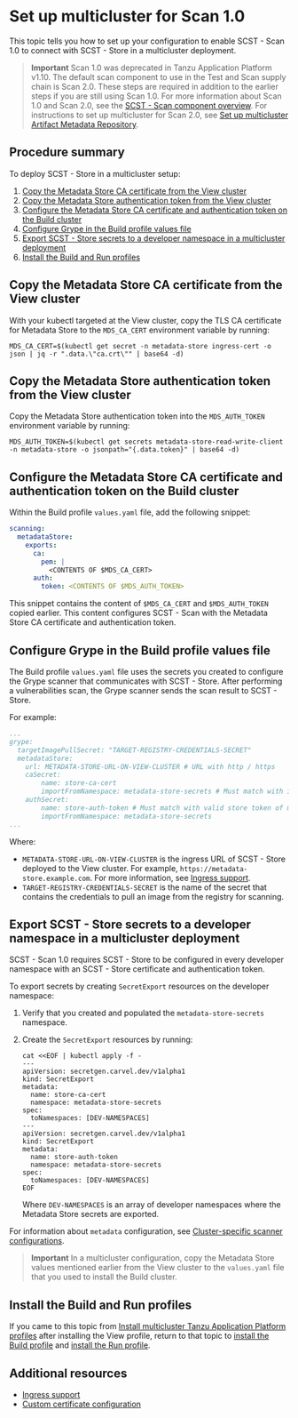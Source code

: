 # Set up multicluster for Scan 1.0

This topic tells you how to set up your configuration to enable SCST - Scan 1.0 to connect with
SCST - Store in a multicluster deployment.

> **Important** Scan 1.0 was deprecated in Tanzu Application Platform v1.10. The default scan component
> to use in the Test and Scan supply chain is Scan 2.0. These steps are required in addition to the earlier
> steps if you are still using Scan 1.0. For more information about Scan 1.0 and Scan 2.0, see the
> [SCST - Scan component overview](../scst-scan/overview.hbs.md). For instructions to set up multicluster
> for Scan 2.0, see [Set up multicluster Artifact Metadata Repository](../scst-store/multicluster-setup.hbs.md).

## <a id='summary'></a> Procedure summary

To deploy SCST - Store in a multicluster setup:

1. [Copy the Metadata Store CA certificate from the View cluster](#copy-metadata)
1. [Copy the Metadata Store authentication token from the View cluster](#copy-auth-view)
1. [Configure the Metadata Store CA certificate and authentication token on the Build cluster](#apply-kubernetes)
1. [Configure Grype in the Build profile values file](#grype-mds-config)
1. [Export SCST - Store secrets to a developer namespace in a multicluster deployment](#export-multicluster)
1. [Install the Build and Run profiles](#install-build-run-profiles)

## <a id='copy-metadata'></a> Copy the Metadata Store CA certificate from the View cluster

With your kubectl targeted at the View cluster, copy the TLS CA certificate for Metadata Store to
the `MDS_CA_CERT` environment variable by running:

```console
MDS_CA_CERT=$(kubectl get secret -n metadata-store ingress-cert -o json | jq -r ".data.\"ca.crt\"" | base64 -d)
```

## <a id='copy-auth-view'></a> Copy the Metadata Store authentication token from the View cluster

Copy the Metadata Store authentication token into the `MDS_AUTH_TOKEN` environment variable by running:

```console
MDS_AUTH_TOKEN=$(kubectl get secrets metadata-store-read-write-client -n metadata-store -o jsonpath="{.data.token}" | base64 -d)
```

## <a id='apply-kubernetes'></a> Configure the Metadata Store CA certificate and authentication token on the Build cluster

Within the Build profile `values.yaml` file, add the following snippet:

```yaml
scanning:
  metadataStore:
    exports:
      ca:
        pem: |
          <CONTENTS OF $MDS_CA_CERT>
      auth:
        token: <CONTENTS OF $MDS_AUTH_TOKEN>
```

This snippet contains the content of `$MDS_CA_CERT` and `$MDS_AUTH_TOKEN` copied earlier.
This content configures SCST - Scan with the Metadata Store CA certificate and authentication token.

## <a id='grype-mds-config'></a> Configure Grype in the Build profile values file

The Build profile `values.yaml` file uses the secrets you created to configure the Grype scanner
that communicates with SCST - Store. After performing a vulnerabilities scan, the Grype scanner
sends the scan result to SCST - Store.

For example:

```yaml
...
grype:
  targetImagePullSecret: "TARGET-REGISTRY-CREDENTIALS-SECRET"
  metadataStore:
    url: METADATA-STORE-URL-ON-VIEW-CLUSTER # URL with http / https
    caSecret:
        name: store-ca-cert
        importFromNamespace: metadata-store-secrets # Must match with ingress-cert.data."ca.crt" of store on view cluster
    authSecret:
        name: store-auth-token # Must match with valid store token of metadata-store on view cluster
        importFromNamespace: metadata-store-secrets
...
```

Where:

- `METADATA-STORE-URL-ON-VIEW-CLUSTER` is the ingress URL of SCST - Store deployed to the View
  cluster. For example, `https://metadata-store.example.com`. For more information, see
  [Ingress support](../scst-store/ingress.hbs.md).
- `TARGET-REGISTRY-CREDENTIALS-SECRET` is the name of the secret that contains the credentials to
  pull an image from the registry for scanning.

## <a id="export-multicluster"></a> Export SCST - Store secrets to a developer namespace in a multicluster deployment

SCST - Scan 1.0 requires SCST - Store to be configured in every developer namespace with an SCST -
Store certificate and authentication token.

To export secrets by creating `SecretExport` resources on the developer namespace:

1. Verify that you created and populated the `metadata-store-secrets` namespace.
1. Create the `SecretExport` resources by running:

   ```console
   cat <<EOF | kubectl apply -f -
   ---
   apiVersion: secretgen.carvel.dev/v1alpha1
   kind: SecretExport
   metadata:
     name: store-ca-cert
     namespace: metadata-store-secrets
   spec:
     toNamespaces: [DEV-NAMESPACES]
   ---
   apiVersion: secretgen.carvel.dev/v1alpha1
   kind: SecretExport
   metadata:
     name: store-auth-token
     namespace: metadata-store-secrets
   spec:
     toNamespaces: [DEV-NAMESPACES]
   EOF
   ```

   Where `DEV-NAMESPACES` is an array of developer namespaces where the Metadata Store secrets are
   exported.

For information about `metadata` configuration, see
[Cluster-specific scanner configurations](../scst-store/cluster-specific-scanner-configurations.hbs.md).

> **Important** In a multicluster configuration, copy the Metadata Store values mentioned earlier
> from the View cluster to the `values.yaml` file that you used to install the Build cluster.

## <a id='install-build-run-profiles'></a> Install the Build and Run profiles

If you came to this topic from
[Install multicluster Tanzu Application Platform profiles](../multicluster/installing-multicluster.hbs.md)
after installing the View profile, return to that topic to
[install the Build profile](../multicluster/installing-multicluster.hbs.md#install-build)
and [install the Run profile](../multicluster/installing-multicluster.hbs.md#install-run).

## <a id='resources'></a> Additional resources

- [Ingress support](../scst-store/ingress.hbs.md)
- [Custom certificate configuration](../scst-store/custom-cert.hbs.md)
